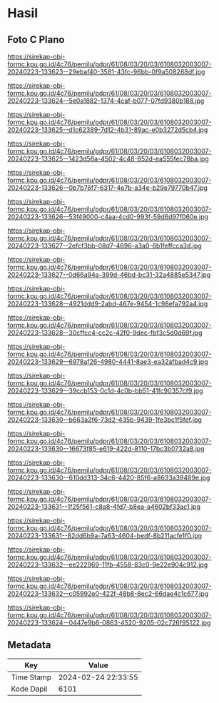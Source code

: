 # Hasil

## Foto C Plano

https://sirekap-obj-formc.kpu.go.id/4c76/pemilu/pdpr/61/08/03/20/03/6108032003007-20240223-133623--29ebaf40-3581-43fc-96bb-0f9a508268df.jpg

https://sirekap-obj-formc.kpu.go.id/4c76/pemilu/pdpr/61/08/03/20/03/6108032003007-20240223-133624--5e0a1882-1374-4caf-b077-07fd9380b188.jpg

https://sirekap-obj-formc.kpu.go.id/4c76/pemilu/pdpr/61/08/03/20/03/6108032003007-20240223-133625--d1c62389-7d12-4b31-89ac-e0b3272d5cb4.jpg

https://sirekap-obj-formc.kpu.go.id/4c76/pemilu/pdpr/61/08/03/20/03/6108032003007-20240223-133625--1423d56a-4502-4c48-852d-ea555fec78ba.jpg

https://sirekap-obj-formc.kpu.go.id/4c76/pemilu/pdpr/61/08/03/20/03/6108032003007-20240223-133626--0b7b76f7-6317-4e7b-a34e-b29e79770b47.jpg

https://sirekap-obj-formc.kpu.go.id/4c76/pemilu/pdpr/61/08/03/20/03/6108032003007-20240223-133626--53f49000-c4aa-4cd0-993f-59d6d97f060e.jpg

https://sirekap-obj-formc.kpu.go.id/4c76/pemilu/pdpr/61/08/03/20/03/6108032003007-20240223-133627--2efcf3bb-08d7-4696-a3a0-6b1feffcca3d.jpg

https://sirekap-obj-formc.kpu.go.id/4c76/pemilu/pdpr/61/08/03/20/03/6108032003007-20240223-133627--0d66a94a-399d-46bd-bc31-32a4885e5347.jpg

https://sirekap-obj-formc.kpu.go.id/4c76/pemilu/pdpr/61/08/03/20/03/6108032003007-20240223-133628--4921ddd9-2abd-467e-9454-1c98efa792a4.jpg

https://sirekap-obj-formc.kpu.go.id/4c76/pemilu/pdpr/61/08/03/20/03/6108032003007-20240223-133628--30cffcc4-cc2c-42f0-9dec-fbf3c5d0d69f.jpg

https://sirekap-obj-formc.kpu.go.id/4c76/pemilu/pdpr/61/08/03/20/03/6108032003007-20240223-133629--6978af26-4980-4441-8ae3-ea32afbad4c9.jpg

https://sirekap-obj-formc.kpu.go.id/4c76/pemilu/pdpr/61/08/03/20/03/6108032003007-20240223-133629--39ccb153-0c1d-4c0b-bb51-41fc90357cf9.jpg

https://sirekap-obj-formc.kpu.go.id/4c76/pemilu/pdpr/61/08/03/20/03/6108032003007-20240223-133630--b663a2f6-73d2-435b-9439-1fe3bc1f5fef.jpg

https://sirekap-obj-formc.kpu.go.id/4c76/pemilu/pdpr/61/08/03/20/03/6108032003007-20240223-133630--16673f85-e619-422d-8110-17bc3b0732a8.jpg

https://sirekap-obj-formc.kpu.go.id/4c76/pemilu/pdpr/61/08/03/20/03/6108032003007-20240223-133630--610dd313-34c6-4420-85f6-a8633a39489e.jpg

https://sirekap-obj-formc.kpu.go.id/4c76/pemilu/pdpr/61/08/03/20/03/6108032003007-20240223-133631--1f25f561-c8a8-4fd7-b8ea-a4602bf33ac1.jpg

https://sirekap-obj-formc.kpu.go.id/4c76/pemilu/pdpr/61/08/03/20/03/6108032003007-20240223-133631--82dd6b9a-7a63-4604-bedf-8b211acfe1f0.jpg

https://sirekap-obj-formc.kpu.go.id/4c76/pemilu/pdpr/61/08/03/20/03/6108032003007-20240223-133632--ee222969-11fb-4558-83c0-9e22e904c912.jpg

https://sirekap-obj-formc.kpu.go.id/4c76/pemilu/pdpr/61/08/03/20/03/6108032003007-20240223-133632--c05992e0-422f-48b8-8ec2-66dae4c1c677.jpg

https://sirekap-obj-formc.kpu.go.id/4c76/pemilu/pdpr/61/08/03/20/03/6108032003007-20240223-133624--0447e9b6-0863-4520-9205-02c726f95122.jpg


## Metadata

| Key        | Value               |
| ---------- | ------------------- |
| Time Stamp | 2024-02-24 22:33:55 |
| Kode Dapil | 6101                |



